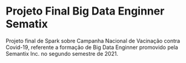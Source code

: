 # Projeto Final Big Data Enginner Sematix
Projeto final de Spark sobre Campanha Nacional de Vacinação contra Covid-19, referente a formação de Big Data Enginner promovido pela Semantix Inc. no segundo semestre de 2021.
